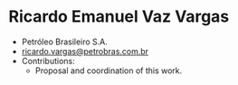 # Ricardo Emanuel Vaz Vargas

* Petróleo Brasileiro S.A.
* ricardo.vargas@petrobras.com.br
* Contributions:
    * Proposal and coordination of this work.